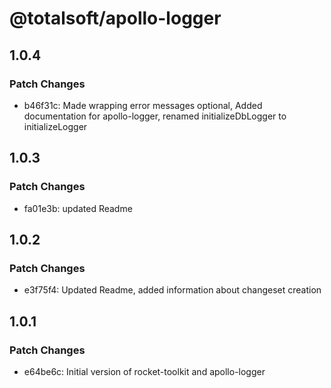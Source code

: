 # @totalsoft/apollo-logger

## 1.0.4

### Patch Changes

- b46f31c: Made wrapping error messages optional, Added documentation for apollo-logger, renamed initializeDbLogger to initializeLogger

## 1.0.3

### Patch Changes

- fa01e3b: updated Readme

## 1.0.2

### Patch Changes

- e3f75f4: Updated Readme, added information about changeset creation

## 1.0.1

### Patch Changes

- e64be6c: Initial version of rocket-toolkit and apollo-logger
